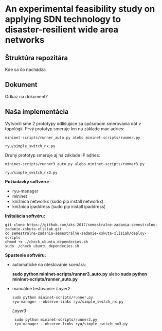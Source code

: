 # An experimental feasibility study on applying SDN technology to disaster-resilient wide area networks

## Štruktúra repozitára
Kde sa čo nachádza

## Dokument
Odkaz na dokument?

## Naša implementácia
Vytvorili sme 2 prototypy odlišujúce sa spôsobom smerovania dát v topológii.
Prvý prototyp smeruje len na základe mac adries:

    mininet-scripts/runner_auto.py alebo mininet-scripts/runner.py

    ryu/simple_switch_nx.py
Druhý prototyp smeruje aj na základe IP adries:

    mininet-scripts/runner3_auto.py alebo mininet-scripts/runner3.py

    ryu/simple_switch_nx3.py

**Požiadavky softvéru:**

 - ryu-manager
 - mininet
 - knižnica networkx (sudo pip install networkx)
 - knižnica ipaddress (sudo pip install ipaddress)

**Inštalácia softvéru:**

    git clone https://github.com/aks-2017/semestralne-zadania-semestralne-zadanie-xskuta-xlisiak.git
    cd semestralne-zadania-semestralne-zadanie-xskuta-xlisiak/deploy-scripts
	chmod +x ./check_ubuntu_dependecies.sh
    sudo ./check_ubuntu_dependecies.sh



**Spustenie softvéru:**

 - automatické na otestovanie scenára:

    **sudo python mininet-scripts/runner3_auto.py** alebo **sudo python mininet-scripts/runner_auto.py**

 - manuálne testovanie:
  *Layer2*
    ```
    sudo python mininet-scripts/runner.py
    ryu-manager --observe-links ryu/simple_switch_nx.py
    ```

   *Layer3*
   ```
    sudo python mininet-scripts/runner3.py
    ryu-manager --observe-links ryu/simple_switch_nx3.py
    ```
